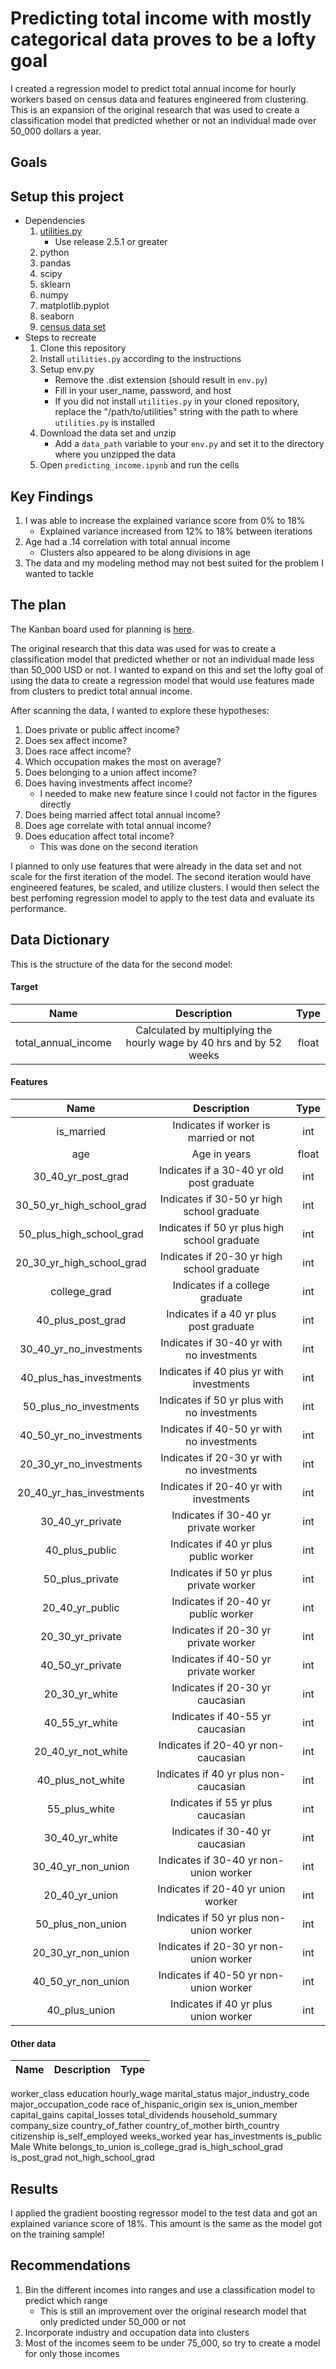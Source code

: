 # Predicting total income with mostly categorical data proves to be a lofty goal
I created a regression model to predict total annual income for hourly workers based on census data and features engineered from clustering. This is an expansion of the original research that was used to create a classification model that predicted whether or not an individual made over 50_000 dollars a year.

## Goals

## Setup this project
* Dependencies
    1. [utilities.py](https://github.com/david-ryan-alviola/utilities/releases)
        * Use release 2.5.1 or greater
    2. python
    3. pandas
    4. scipy
    5. sklearn
    6. numpy
    7. matplotlib.pyplot
    8. seaborn
    9. [census data set](https://archive.ics.uci.edu/ml/machine-learning-databases/census-income-mld/census.tar.gz)
* Steps to recreate
    1. Clone this repository
    2. Install `utilities.py` according to the instructions
    3. Setup env.py
        * Remove the .dist extension (should result in `env.py`)
        * Fill in your user_name, password, and host
        * If you did not install `utilities.py` in your cloned repository, replace the "/path/to/utilities" string with the path to where `utilities.py` is installed
    4. Download the data set and unzip
        * Add a `data_path` variable to your `env.py` and set it to the directory where you unzipped the data
    5. Open `predicting_income.ipynb` and run the cells

## Key Findings
1. I was able to increase the explained variance score from 0% to 18%
    * Explained variance increased from 12% to 18% between iterations
2. Age had a .14 correlation with total annual income
    * Clusters also appeared to be along divisions in age
3. The data and my modeling method may not best suited for the problem I wanted to tackle

## The plan
The Kanban board used for planning is [here](https://github.com/david-ryan-alviola/individual-project/projects/1).

The original research that this data was used for was to create a classification model that predicted whether or not an individual made less than 50_000 USD or not. I wanted to expand on this and set the lofty goal of using the data to create a regression model that would use features made from clusters to predict total annual income.

After scanning the data, I wanted to explore these hypotheses:
1. Does private or public affect income?
2. Does sex affect income?
3. Does race affect income?
4. Which occupation makes the most on average?
5. Does belonging to a union affect income?
6. Does having investments affect income?
    * I needed to make new feature since I could not factor in the figures directly
7. Does being married affect total annual income?
8. Does age correlate with total annual income?
9. Does education affect total income?
    * This was done on the second iteration
    
I planned to only use features that were already in the data set and not scale for the first iteration of the model. The second iteration would have engineered features, be scaled, and utilize clusters. I would then select the best perfoming regression model to apply to the test data and evaluate its performance.


## Data Dictionary
This is the structure of the data for the second model:
#### Target
Name | Description | Type
:---: | :---: | :---:
total_annual_income | Calculated by multiplying the hourly wage by 40 hrs and by 52 weeks | float
#### Features
Name | Description | Type
:---: | :---: | :---:
is_married | Indicates if worker is married or not | int
age | Age in years | float
30_40_yr_post_grad | Indicates if a 30-40 yr old post graduate | int
30_50_yr_high_school_grad | Indicates if 30-50 yr high school graduate | int
50_plus_high_school_grad | Indicates if 50 yr plus high school graduate | int
20_30_yr_high_school_grad | Indicates if 20-30 yr high school graduate | int
college_grad | Indicates if a college graduate | int
40_plus_post_grad | Indicates if a 40 yr plus post graduate | int
30_40_yr_no_investments | Indicates if 30-40 yr with no investments | int
40_plus_has_investments | Indicates if 40 plus yr with investments | int
50_plus_no_investments | Indicates if 50 yr plus with no investments | int
40_50_yr_no_investments | Indicates if 40-50 yr with no investments | int
20_30_yr_no_investments | Indicates if 20-30 yr with no investments | int
20_40_yr_has_investments | Indicates if 20-40 yr with investments | int
30_40_yr_private | Indicates if 30-40 yr private worker | int
40_plus_public | Indicates if 40 yr plus public worker | int
50_plus_private | Indicates if 50 yr plus private worker | int
20_40_yr_public | Indicates if 20-40 yr public worker | int
20_30_yr_private | Indicates if 20-30 yr private worker | int
40_50_yr_private | Indicates if 40-50 yr private worker | int
20_30_yr_white | Indicates if 20-30 yr caucasian | int
40_55_yr_white | Indicates if 40-55 yr caucasian | int
20_40_yr_not_white | Indicates if 20-40 yr non-caucasian | int
40_plus_not_white | Indicates if 40 yr plus non-caucasian | int
55_plus_white | Indicates if 55 yr plus caucasian | int
30_40_yr_white | Indicates if 30-40 yr caucasian | int
30_40_yr_non_union | Indicates if 30-40 yr non-union worker | int
20_40_yr_union | Indicates if 20-40 yr union worker | int
50_plus_non_union | Indicates if 50 yr plus non-union worker | int
20_30_yr_non_union | Indicates if 20-30 yr non-union worker | int
40_50_yr_non_union | Indicates if 40-50 yr non-union worker | int
40_plus_union | Indicates if 40 yr plus union worker | int
#### Other data
Name | Description | Type
:---: | :---: | :---:
worker_class
education
hourly_wage
marital_status
major_industry_code
major_occupation_code
race
of_hispanic_origin
sex
is_union_member
capital_gains
capital_losses
total_dividends
household_summary
company_size
country_of_father
country_of_mother
birth_country
citizenship
is_self_employed
weeks_worked
year
has_investments
is_public
Male
White
belongs_to_union
is_college_grad
is_high_school_grad
is_post_grad
not_high_school_grad

## Results
I applied the gradient boosting regressor model to the test data and got an explained variance score of 18%. This amount is the same as the model got on the training sample!

## Recommendations
1. Bin the different incomes into ranges and use a classification model to predict which range
    * This is still an improvement over the original research model that only predicted under 50_000 or not
2. Incorporate industry and occupation data into clusters
3. Most of the incomes seem to be under 75_000, so try to create a model for only those incomes

